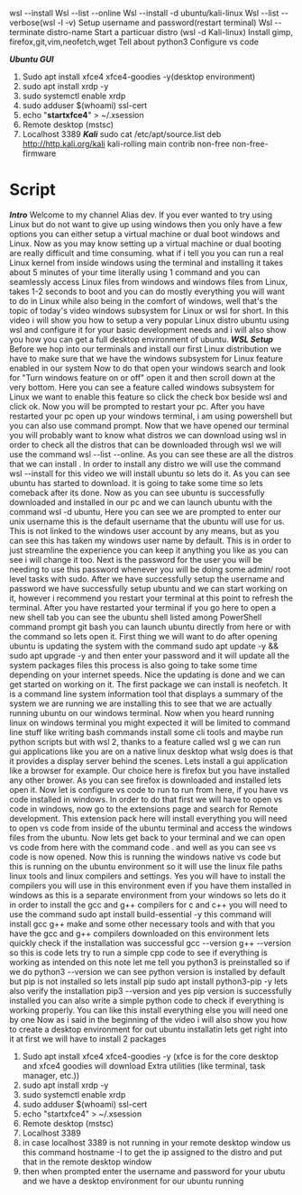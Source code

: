 wsl --install
Wsl --list --online
Wsl --install -d ubuntu/kali-linux
Wsl --list --verbose(wsl -l -v)
Setup username and password(restart terminal)
Wsl --terminate distro-name
Start a particuar distro (wsl -d Kali-linux)
Install gimp, firefox,git,vim,neofetch,wget
Tell about python3
Configure vs code

***Ubuntu GUI***
1. Sudo apt install xfce4 xfce4-goodies -y(desktop environment)
2. sudo apt install xrdp -y
3. sudo systemctl enable xrdp
4. sudo adduser $(whoami) ssl-cert
5. echo "**startxfce4**" > ~/.xsession
6. Remote desktop (mstsc)
7. Localhost 3389
***Kali***
sudo cat /etc/apt/source.list
deb http://http.kali.org/kali kali-rolling main contrib non-free non-free-firmware

# Script
***Intro***
Welcome to my channel Alias dev. If  you ever wanted to try using Linux but do not want to give up using windows then you only  have a few options you can either setup a virtual machine or dual boot windows and Linux. Now as you may know setting up a virtual machine or dual booting are really difficult and  time consuming. what if i tell you you can run a real Linux kernel from inside windows using the terminal and installing it takes about 5 minutes of your time  literally using 1 command and you can seamlessly access Linux files from windows and windows files from Linux, takes 1-2 seconds to boot and you can do mostly everything you will want to do in Linux while also being in the comfort of windows, well that's the topic of today's video windows subsystem for Linux or wsl for short. In this video i will show you how to setup a very popular Linux distro ubuntu using wsl and configure it for your basic development needs and i will also show you how you can get a full desktop environment of ubuntu.
***WSL Setup***
Before we hop into our terminals and install our first Linux distribution we have to make sure that we have the windows subsystem for Linux feature enabled in our system Now to do that open your windows search and look for "Turn windows feature on or off" open it and then scroll down at the very bottom. Here you can see a feature called windows subsystem for Linux we want to enable this feature so click the check box beside wsl and click ok. Now you will be prompted to restart your pc. After you have restarted your pc open up your windows terminal, i am using powershell but you can also use command prompt. Now that we have opened our terminal you will probably want to know what distros we can download using wsl in order to check all the distros that can be downloaded through wsl we will use the command wsl --list --online. As you can see these are  all the distros that we can install . In order to install any distro we will use the command wsl --install <distro-name> for this video we will install ubuntu so lets do it. As you can see ubuntu has started to download. it is going to take some time so lets comeback after its done. Now as you can see ubuntu is successfully downloaded and installed in our pc and we can launch ubuntu with the command wsl -d ubuntu, Here you can see we are prompted to enter our unix username this is the default username that the ubuntu will use for us. This is not linked to the windows user account by any means, but as you can see this has taken my windows user name by default. This is  in order to just streamline the experience you can keep it anything you like as you can see i will change it too. Next is the password for the user you will be needing to use this password whenever you will be doing some admin/ root level tasks with sudo. After we have successfully setup the username and password we have successfully setup ubuntu and we can start working on it,  however i recommend you restart your terminal at this point to refresh the terminal. After you have restarted your terminal if you go here to open a new shell tab you can see the ubuntu shell listed among PowerShell command prompt git bash you can launch ubuntu directly from here or with the command so lets open it. First thing we will want to do after opening ubuntu is updating the system with the command sudo apt update -y && sudo apt upgrade -y and then enter your password and it will update all the system packages files this process is also going to take some time depending on your internet speeds. Nice the updating is done  and we can get started on working on it. The first package we can install is neofetch. It is a command line system information tool that displays a summary of the system we are running  we are installing this to see that we are actually running  ubuntu on our windows terminal. Now when you heard running linux on windows terminal you might expected it will be limited to command line stuff like writing bash commands install some cli tools and maybe run python scripts but with wsl 2, thanks to a feature called wsl g we can run gui applications like you are on a native linux desktop what wslg does is that it provides a display server behind the scenes.  Lets install a gui application like a  browser for example. Our choice here is firefox but you have installed any other brower.  As you can see firefox is downloaded and installed lets open it.
Now let is configure vs code to run to run from here, if you have vs code installed in windows. In order to do that first we will have to open vs code in windows, now go to the extensions page and search for Remote development. This extension pack here will install everything you will need to open vs code from inside of the ubuntu terminal and access the windows files from the ubuntu. Now lets get back to your terminal and we can open vs code from here with the command code . and well as you can see vs code is now opened. Now this is running the windows native vs code but this is running on the ubuntu environment so it will use the linux file paths linux tools and linux compilers and settings. Yes you will have to install the compilers you will use in this environment even if you have them installed in windows as this is a separate environment from your windows so lets do it in order to install the gcc and g++ compilers for c and c++ you will need to use the command sudo apt install build-essential -y this command will install gcc g++ make and some other necessary tools and with that you have the gcc and g++ compilers downloaded on this environment lets quickly check if the installation was successful gcc --version g++ --version so this is code lets try to run a simple cpp code to see if everything is working as intended on this note let me tell you python3 is preinstalled so if we do python3 --version we can see python version is installed by default but pip is not installed so lets install pip sudo apt install python3-pip -y lets also verify the installation pip3 --version and yes pip version is successfully installed you can also write a simple python code to check if everything is working properly. You can like this install everything else you will need one by one
Now as i said in the beginning of the video i will also show you how to create a desktop environment for out ubuntu installatin  lets get right into it at first we will have to install 2 packages 
1. Sudo apt install xfce4 xfce4-goodies -y (xfce is for the core desktop and xfce4 goodies will download Extra utilities (like terminal, task manager, etc.))
2. sudo apt install xrdp -y
3. sudo systemctl enable xrdp
4. sudo adduser $(whoami) ssl-cert
5. echo "startxfce4" > ~/.xsession
6. Remote desktop (mstsc)
7. Localhost 3389
8. in case localhost 3389 is not running in your remote desktop window us this command hostname -I to get the ip assigned to the distro and put that in the remote desktop window
9. then when prompted enter the username and password for your ubutu and we have a desktop environment for our ubuntu running

